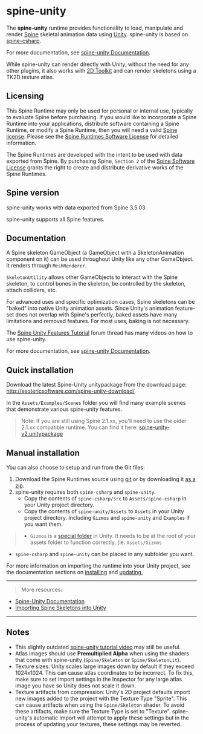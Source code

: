 # spine-unity

The **spine-unity** runtime provides functionality to load, manipulate and render [Spine](http://esotericsoftware.com) skeletal animation data using [Unity](http://unity3d.com/). spine-unity is based on [spine-csharp](https://github.com/EsotericSoftware/spine-runtimes/tree/master/spine-csharp).

For more documentation, see [spine-unity Documentation](http://esotericsoftware.com/spine-unity).

While spine-unity can render directly with Unity, without the need for any other plugins, it also works with [2D Toolkit](http://www.2dtoolkit.com/) and can render skeletons using a TK2D texture atlas.

## Licensing

This Spine Runtime may only be used for personal or internal use, typically to evaluate Spine before purchasing. If you would like to incorporate a Spine Runtime into your applications, distribute software containing a Spine Runtime, or modify a Spine Runtime, then you will need a valid [Spine license](https://esotericsoftware.com/spine-purchase). Please see the [Spine Runtimes Software License](https://github.com/EsotericSoftware/spine-runtimes/blob/master/LICENSE) for detailed information.

The Spine Runtimes are developed with the intent to be used with data exported from Spine. By purchasing Spine, `Section 2` of the [Spine Software License](https://esotericsoftware.com/files/license.txt) grants the right to create and distribute derivative works of the Spine Runtimes.

## Spine version

spine-unity works with data exported from Spine 3.5.03.

spine-unity supports all Spine features.

## Documentation

A Spine skeleton GameObject (a GameObject with a SkeletonAnimation component on it) can be used throughout Unity like any other GameObject. It renders through `MeshRenderer`.

`SkeletonUtility` allows other GameObjects to interact with the Spine skeleton, to control bones in the skeleton, be controlled by the skeleton, attach colliders, etc.

For advanced uses and specific optimization cases, Spine skeletons can be "baked" into native Unity animation assets. Since Unity's animation feature-set does not overlap with Spine's perfectly, baked assets have many limitations and removed features. For most uses, baking is not necessary.

The [Spine Unity Features Tutorial](http://esotericsoftware.com/forum/Unity-Feature-Tutorials-4839) forum thread has many videos on how to use spine-unity.

For more documentation, see [spine-unity Documentation](http://esotericsoftware.com/spine-unity).

## Quick installation

Download the latest Spine-Unity unitypackage from the download page: http://esotericsoftware.com/spine-unity-download/

In the `Assets/Examples/Scenes` folder you will find many example scenes that demonstrate various spine-unity features.

> Note: If you are still using Spine 2.1.xx, you'll need to use the older 2.1.xx compatible runtime. You can find it here: [spine-unity-v2.unitypackage](http://esotericsoftware.com/files/runtimes/unity/spine-unity-v2.unitypackage)

## Manual installation

You can also choose to setup and run from the Git files:

1. Download the Spine Runtimes source using [git](https://help.github.com/articles/set-up-git) or by downloading it [as a zip](https://github.com/EsotericSoftware/spine-runtimes/archive/master.zip).
2. spine-unity requires both `spine-csharp` and `spine-unity`.
	- Copy the contents of `spine-csharp/src` to `Assets/spine-csharp` in your Unity project directory.
	- Copy the contents of `spine-unity/Assets` to `Assets` in your Unity project directory. Including `Gizmos` and `spine-unity` and `Examples` if you want them.

> - `Gizmos` is a [special folder](http://docs.unity3d.com/Manual/SpecialFolders.html) in Unity. It needs to be at the root of your assets folder to function correctly. (ie. `Assets/Gizmos`
- `spine-csharp` and `spine-unity` can be placed in any subfolder you want.

For more information on importing the runtime into your Unity project, see the documentation sections on  [installing](http://esotericsoftware.com/spine-unity#Installing) and [updating](http://esotericsoftware.com/spine-unity#Updating-Your-Projects-SpineUnity-Runtime),

----------

> More resources:
- [Spine-Unity Documentation](http://esotericsoftware.com/spine-unity)
- [Importing Spine Skeletons into Unity](http://esotericsoftware.com/spine-unity#Importing-into-Unity)

----------

## Notes

- This slightly outdated [spine-unity tutorial video](http://www.youtube.com/watch?v=x1umSQulghA) may still be useful.
- Atlas images should use **Premultiplied Alpha** when using the shaders that come with spine-unity (`Spine/Skeleton` or `Spine/SkeletonLit`).
- Texture sizes: Unity scales large images down by default if they exceed 1024x1024. This can cause atlas coordinates to be incorrect. To fix this, make sure to set import settings in the Inspector for any large atlas image you have so Unity does not scale it down.
- Texture artifacts from compression: Unity's 2D project defaults import new images added to the project with the Texture Type "Sprite". This can cause artifacts when using the `Spine/Skeleton` shader. To avoid these artifacts, make sure the Texture Type is set to "Texture". spine-unity's automatic import will attempt to apply these settings but in the process of updating your textures, these settings may be reverted.
